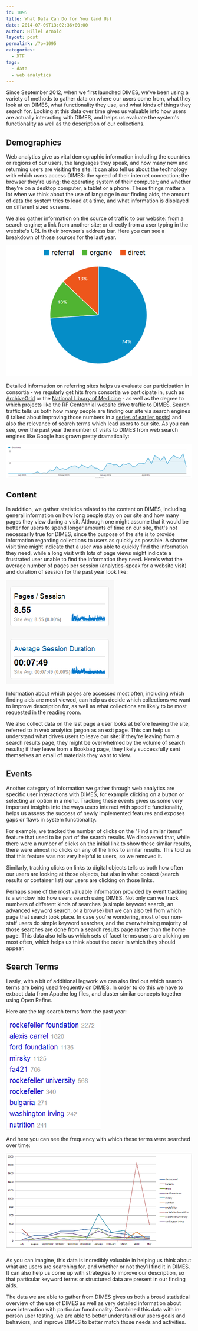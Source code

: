 ```yaml
---
id: 1095
title: What Data Can Do for You (and Us)
date: 2014-07-09T13:02:36+00:00
author: Hillel Arnold
layout: post
permalink: /?p=1095
categories:
  - XTF
tags:
  - data
  - web analytics
---
```

Since September 2012, when we first launched DIMES, we've been using a variety of methods to gather data on where our users come from, what they look at on DIMES, what functionality they use, and what kinds of things they search for. Looking at this data over time gives us valuable into how users are actually interacting with DIMES, and helps us evaluate the system's functionality as well as the description of our collections.<!--more-->

## Demographics

Web analytics give us vital demographic information including the countries or regions of our users, the languages they speak, and how many new and returning users are visiting the site. It can also tell us about the technology with which users access DIMES: the speed of their internet connection; the browser they're using; the operating system of their computer; and whether they're on a desktop computer, a tablet or a phone. These things matter a lot when we think about the use of language in our finding aids, the amount of data the system tries to load at a time, and what information is displayed on different sized screens.

We also gather information on the source of traffic to our website: from a search engine; a link from another site; or directly from a user typing in the website's URL in their browser's address bar. Here you can see a breakdown of those sources for the last year.

![traffic-sources](/wp-content/uploads/2014/07/traffic-sources.png)

Detailed information on referring sites helps us evaluate our participation in consortia - we regularly get hits from consortia we participate in, such as [ArchiveGrid](http://beta.worldcat.org/archivegrid/?q=contributor:93&label=Rockefeller%20Archive%20Center) or the [National Library of Medicine](http://www.nlm.nih.gov/hmd/consortium/) - as well as the degree to which projects like the RF Centennial website drive traffic to DIMES. Search traffic tells us both how many people are finding our site via search engines (I talked about improving those numbers in a [series of earlier posts](http://rockarch.org/programs/digital/bitsandbytes/?tag=schema-org)) and also the relevance of search terms which lead users to our site. As you can see, over the past year the number of visits to DIMES from web search engines like Google has grown pretty dramatically:

![search-traffic-increase](/wp-content/uploads/2014/07/search-traffic-increase.png)

## Content

In addition, we gather statistics related to the content on DIMES, including general information on how long people stay on our site and how many pages they view during a visit. Although one might assume that it would be better for users to spend longer amounts of time on our site, that's not necessarily true for DIMES, since the purpose of the site is to provide information regarding collections to users as quickly as possible. A shorter visit time might indicate that a user was able to quickly find the information they need, while a long visit with lots of page views might indicate a frustrated user unable to find the information they need. Here's what the average number of pages per session (analytics-speak for a website visit) and duration of session for the past year look like:

![pages-and-visit-duration](/wp-content/uploads/2014/07/pages-and-visit-duration.png)

Information about which pages are accessed most often, including which finding aids are most viewed, can help us decide which collections we want to improve description for, as well as what collections are likely to be most requested in the reading room.

We also collect data on the last page a user looks at before leaving the site, referred to in web analytics jargon as an exit page. This can help us understand what drives users to leave our site: if they're leaving from a search results page, they might be overwhelmed by the volume of search results; if they leave from a Bookbag page, they likely successfully sent themselves an email of materials they want to view.

## Events

Another category of information we gather through web analytics are specific user interactions with DIMES, for example clicking on a button or selecting an option in a menu. Tracking these events gives us some very important insights into the ways users interact with specific functionality, helps us assess the success of newly implemented features and exposes gaps or flaws in system functionality.

For example, we tracked the number of clicks on the "Find similar items" feature that used to be part of the search results. We discovered that, while there were a number of clicks on the initial link to show these similar results, there were almost no clicks on any of the links to similar results. This told us that this feature was not very helpful to users, so we removed it.

Similarly, tracking clicks on links to digital objects tells us both how often our users are looking at those objects, but also in what context (search results or container list) our users are clicking on those links.

Perhaps some of the most valuable information provided by event tracking is a window into how users search using DIMES. Not only can we track numbers of different kinds of searches (a simple keyword search, an advanced keyword search, or a browse) but we can also tell from which page that search took place. In case you're wondering, most of our non-staff users do simple keyword searches, and the overwhelming majority of those searches are done from a search results page rather than the home page. This data also tells us which sets of facet terms users are clicking on most often, which helps us think about the order in which they should appear.

## Search Terms

Lastly, with a bit of additional legwork we can also find out which search terms are being used frequently on DIMES. In order to do this we have to extract data from Apache log files, and cluster similar concepts together using Open Refine.

Here are the top search terms from the past year:

![top-queries](/wp-content/uploads/2014/07/top-queries.png)

And here you can see the frequency with which these terms were searched over time:

![terms-over-time](/wp-content/uploads/2014/07/terms-over-time.png)

As you can imagine, this data is incredibly valuable in helping us think about what are users are searching for, and whether or not they'll find it in DIMES. It can also help us come up with strategies to improve our description, so that particular keyword terms or structured data are present in our finding aids.

The data we are able to gather from DIMES gives us both a broad statistical overview of the use of DIMES as well as very detailed information about user interaction with particular functionality. Combined this data with in-person user testing, we are able to better understand our users goals and behaviors, and improve DIMES to better match those needs and activities.
